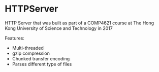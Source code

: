# HTTPServer

HTTP Server that was built as part of a COMP4621 course at The Hong Kong University of Science and Technology in 2017

Features:
- Multi-threaded
- gzip compression
- Chunked transfer encoding
- Parses different type of files
